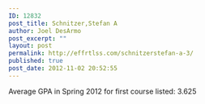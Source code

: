 ```yaml
---
ID: 12832
post_title: Schnitzer,Stefan A
author: Joel DesArmo
post_excerpt: ""
layout: post
permalink: http://effrtlss.com/schnitzerstefan-a-3/
published: true
post_date: 2012-11-02 20:52:55
---
```

<p>Average GPA in Spring 2012 for first course listed: 3.625</p>